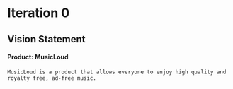 # Iteration 0

## Vision Statement

#### Product: MusicLoud
    MusicLoud is a product that allows everyone to enjoy high quality and royalty free, ad-free music.
